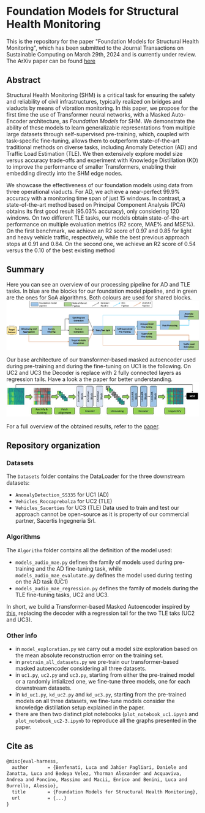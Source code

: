 # Foundation Models for Structural Health Monitoring
This is the repository for the paper "Foundation Models for Structural Health Monitoring", which has been submitted to the Journal Transactions on Sustainable Computing on March 29th, 2024 and is currently under review. The ArXiv paper can be found [here](link)

## Abstract
Structural Health Monitoring (SHM) is a critical task for ensuring the safety and reliability of civil infrastructures, typically realized on bridges and viaducts by means of vibration monitoring.
In this paper, we propose for the first time the use of Transformer neural networks, with a Masked Auto-Encoder architecture, as *Foundation Models* for SHM. We demonstrate the ability of these models to learn generalizable representations from multiple large datasets through self-supervised pre-training, which, coupled with task-specific fine-tuning, allows them to outperform state-of-the-art traditional methods on diverse tasks, including Anomaly Detection (AD) and Traffic Load Estimation (TLE). We then extensively explore model size versus accuracy trade-offs and experiment with Knowledge Distillation (KD) to improve the performance of smaller Transformers, enabling their embedding directly into the SHM edge nodes.

We showcase the effectiveness of our foundation models using data from three operational viaducts. For AD, we achieve a near-perfect 99.9\% accuracy with a monitoring time span of just 15 windows. In contrast, a state-of-the-art method based on Principal Component Analysis (PCA) obtains its first good result (95.03\% accuracy), only considering 120 windows. On two different TLE tasks, our models obtain state-of-the-art performance on multiple evaluation metrics (R2 score, MAE\% and MSE\%). On the first benchmark, we achieve an R2 score of 0.97 and 0.85 for light and heavy vehicle traffic, respectively, while the best previous approach stops at 0.91 and 0.84. On the second one, we achieve an R2 score of 0.54 versus the 0.10 of the best existing method

## Summary 
Here you can see an overview of our processing pipeline for AD and TLE tasks. In blue are the blocks for our foundation model pipeline, and in green are the ones for SoA algorithms. Both colours are used for shared blocks. 
![](images/processing_pipeline.png)

Our base architecture of our transformer-based masked autoencoder used during pre-training and during the fine-tuning on UC1 is the following. On UC2 and UC3 the Decoder is replace with 2 fully connected layers as regression tails. Have a look a the paper for better understanding.
![](images/base_model.jpg)

For a full overview of the obtained results, refer to the [paper](link).


## Repository organization
### Datasets
The `Datasets` folder contains the DataLoader for the three downstream datasets: 
- `AnomalyDetection_SS335` for UC1 (AD)
- `Vehicles_Roccaprebalza` for UC2 (TLE)
- `Vehicles_Sacerties` for UC3 (TLE)
Data used to train and test our approach cannot be open-source as it is property of our commercial partner, Sacertis Ingegneria Srl.

### Algorithms
The `Algorithm` folder contains all the definition of the model used: 
- `models_audio_mae.py` defines the family of models used during pre-training and the AD fine-tuning task, while `models_audio_mae_evalutate.py` defines the model used during testing on the AD task (UC1)
- `models_audio_mae_regression.py` defines the family of models during the TLE fine-tuning tasks, UC2 and UC3.

In short, we build a Transformer-based Masked Autoencoder inspired by [this](https://arxiv.org/abs/2207.06405), replacing the decoder with a regression tail for the two TLE taks (UC2 and UC3).

### Other info
- in `model_exploration.py` we carry out a model size exploration based on the mean absolute reconstruction error on the training set.
- in `pretrain_all_datasets.py`  we pre-train our transformer-based masked autoencoder considering all three datasets.
- in `uc1.py`, `uc2.py` and `uc3.py`, starting from either the pre-trained model or a randomly intialized one, we fine-tune three models, one for each downstream datasets. 
- in `kd_uc1.py`, `kd_uc2.py` and `kd_uc3.py`, starting from the pre-trained models on all three datasets, we fine-tune models consider the knowledge distillation setup explained in the paper.
- there are then two distinct plot notebooks (`plot_notebook_uc1.ipynb` and `plot_notebook_uc2-3.ipynb` to reproduce all the graphs presented in the paper.

## Cite as
```
@misc{eval-harness,
  author       = {Benfenati, Luca and Jahier Pagliari, Daniele and Zanatta, Luca and Bedoya Velez, Yhorman Alexander and Acquaviva, Andrea and Poncino, Massimo and Macii, Enrico and Benini, Luca and Burrello, Alessio},
  title        = {Foundation Models for Structural Health Monitoring},
  url          = {...}
}
```
